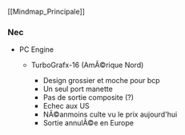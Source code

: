 ﻿[[Mindmap_Principale]]

### Nec

- PC Engine

	- TurboGrafx-16 (AmÃ©rique Nord)

		- Design grossier et moche pour bcp
		- Un seul port manette
		- Pas de sortie composite (?)
		- Echec aux US
		- NÃ©anmoins culte vu le prix aujourd'hui
		- Sortie annulÃ©e en Europe


